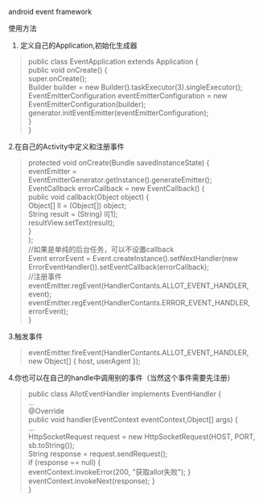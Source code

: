 android event framework

使用方法
1. 定义自己的Application,初始化生成器
>public class EventApplication extends Application {<br>
    public void onCreate() {<br>
        super.onCreate();<br>
        Builder builder = new Builder().taskExecutor(3).singleExecutor();<br>
        EventEmitterConfiguration eventEmitterConfiguration = new EventEmitterConfiguration(builder);<br>
        generator.initEventEmitter(eventEmitterConfiguration);<br>
   }<br>
}

2.在自己的Activity中定义和注册事件
>protected void onCreate(Bundle savedInstanceState) {<br>
     eventEmitter = EventEmitterGenerator.getInstance().generateEmitter();<br>
     EventCallback errorCallback = new EventCallback() {<br>
	public void callback(Object object) {<br>
	    Object[] ll = (Object[]) object;<br>
	    String result = (String) ll[1];<br>
	    resultView.setText(result);<br>
	}<br>
    );<br>
    //如果是单纯的后台任务，可以不设置callback<br>
    Event errorEvent = Event.createInstance().setNextHandler(new ErrorEventHandler()).setEventCallback(errorCallback);<br>
    //注册事件<br>
    eventEmitter.regEvent(HandlerContants.ALLOT_EVENT_HANDLER, event);<br>
    eventEmitter.regEvent(HandlerContants.ERROR_EVENT_HANDLER, errorEvent);<br>
}

3.触发事件
>eventEmitter.fireEvent(HandlerContants.ALLOT_EVENT_HANDLER, new Object[] { host, userAgent });<br>

4.你也可以在自己的handle中调用别的事件（当然这个事件需要先注册）
>public class AllotEventHandler implements EventHandler<String> {<br>
	...<br>
	@Override<br>
	public void handler(EventContext eventContext,Object[] args) {<br>
	  ...<br>
		HttpSocketRequest request = new HttpSocketRequest(HOST, PORT,
				sb.toString());<br>
		String response = request.sendRequest();<br>
		if (response == null) {<br>
			eventContext.invokeError(200, "获取allot失败");
		}<br>
		eventContext.invokeNext(response);
	}<br>
}
